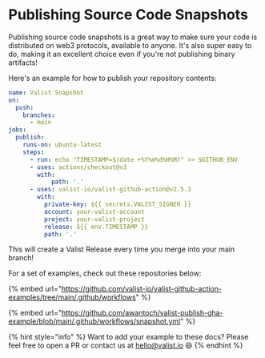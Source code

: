 # Publishing Source Code Snapshots

Publishing source code snapshots is a great way to make sure your code is distributed on web3 protocols, available to anyone. It's also super easy to do, making it an excellent choice even if you're not publishing binary artifacts!

Here's an example for how to publish your repository contents:

```yaml
name: Valist Snapshot
on:
  push:
    branches:
      - main
jobs:
  publish:
    runs-on: ubuntu-latest
    steps:
      - run: echo "TIMESTAMP=$(date +%Y%m%d%H%M)" >> $GITHUB_ENV
      - uses: actions/checkout@v3
        with:
            path: '.'
      - uses: valist-io/valist-github-action@v2.5.3
        with:
          private-key: ${{ secrets.VALIST_SIGNER }}
          account: your-valist-account
          project: your-valist-project
          release: ${{ env.TIMESTAMP }}
          path: '.'
```

This will create a Valist Release every time you merge into your main branch!

For a set of examples, check out these repositories below:

{% embed url="https://github.com/valist-io/valist-github-action-examples/tree/main/.github/workflows" %}

{% embed url="https://github.com/awantoch/valist-publish-gha-example/blob/main/.github/workflows/snapshot.yml" %}

{% hint style="info" %}
Want to add your example to these docs? Please feel free to open a PR or contact us at hello@valist.io 😄
{% endhint %}
